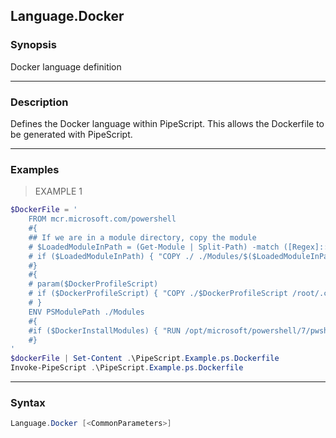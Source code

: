 Language.Docker
---------------

### Synopsis
Docker language definition

---

### Description

Defines the Docker language within PipeScript.
This allows the Dockerfile to be generated with PipeScript.

---

### Examples
> EXAMPLE 1

```PowerShell
$DockerFile = '
    FROM mcr.microsoft.com/powershell
    #{
    ## If we are in a module directory, copy the module
    # $LoadedModuleInPath = (Get-Module | Split-Path) -match ([Regex]::Escape($pwd)) | Select -first 1
    # if ($LoadedModuleInPath) { "COPY ./ ./Modules/$($LoadedModuleInPath | Split-Path -Leaf)" } 
    #}
    #{
    # param($DockerProfileScript)
    # if ($DockerProfileScript) { "COPY ./$DockerProfileScript /root/.config/powershell/Microsoft.PowerShell_profile.ps1"} 
    # }
    ENV PSModulePath ./Modules
    #{
    #if ($DockerInstallModules) { "RUN /opt/microsoft/powershell/7/pwsh --noprofile --nologo -c Install-Module Splatter,ugit -Scope CurrentUser -Force"} 
    #}
'
$dockerFile | Set-Content .\PipeScript.Example.ps.Dockerfile
Invoke-PipeScript .\PipeScript.Example.ps.Dockerfile
```

---

### Syntax
```PowerShell
Language.Docker [<CommonParameters>]
```
